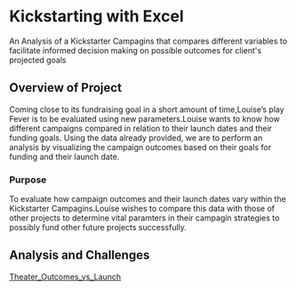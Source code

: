 # Kickstarting with Excel
An Analysis of a Kickstarter Campagins that compares different variables to facilitate informed decision making on possible outcomes for client's projected goals
## Overview of Project
Coming close to its fundraising goal in a short amount of time,Louise’s play Fever is to be evaluated using new parameters.Louise wants to know how different campaigns compared in relation to their launch dates and their funding goals. Using the data already provided, we are to perform an analysis by visualizing the campaign outcomes based on their goals for funding and their launch date.
### Purpose
To evaluate how campaign outcomes and their launch dates vary within the Kickstarter Campagins.Louise wishes to compare this data with those of other projects to determine vital paramters in their campagin strategies to possibly fund other future projects successfully.
## Analysis and Challenges
[Theater_Outcomes_vs_Launch](https://user-images.githubusercontent.com/99842026/156947958-c735b263-bf24-4a49-bad9-3089b43739d7.png)
